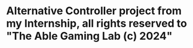 # Alternative Controller project from my Internship, all rights reserved to "The Able Gaming Lab (c) 2024"
